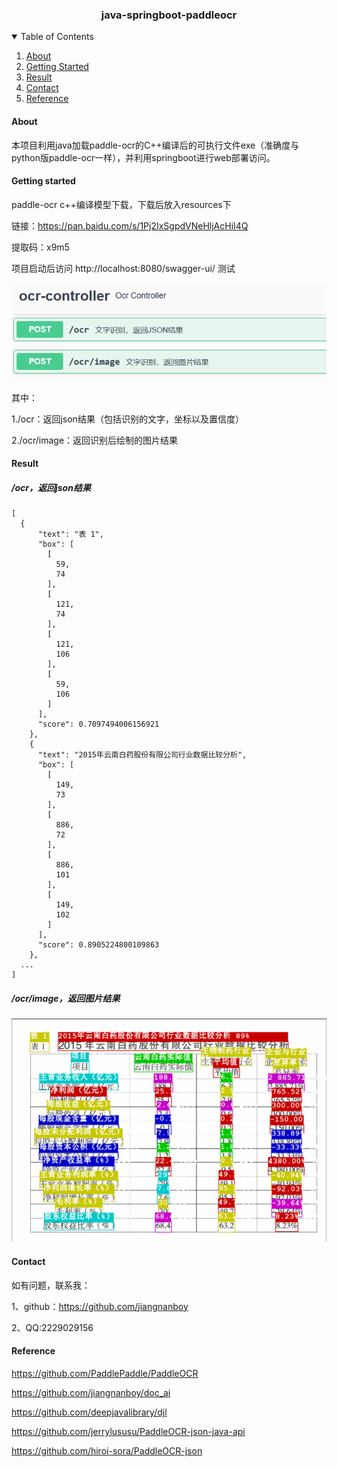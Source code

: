 <h3 align="center">java-springboot-paddleocr</h3>

<!-- TABLE OF CONTENTS -->
<details open="open">
  <summary>Table of Contents</summary>
  <ol>
    <li>
      <a href="#about">About</a>
    </li>
    <li>
      <a href="#getting-started">Getting Started</a>
    </li>
    <li>
          <a href="#result">Result</a>
        </li>
    <li>
      <a href="#contact">Contact</a>
    </li>
    <li>
       <a href="#reference">Reference</a>
    </li>
    
  </ol>
</details>

#### About

本项目利用java加载paddle-ocr的C++编译后的可执行文件exe（准确度与python版paddle-ocr一样），并利用springboot进行web部署访问。

#### Getting started
paddle-ocr c++编译模型下载，下载后放入resources下

链接：https://pan.baidu.com/s/1Pj2IxSgpdVNeHljAcHiI4Q 

提取码：x9m5

项目启动后访问 http://localhost:8080/swagger-ui/ 测试

![image](https://raw.githubusercontent.com/jiangnanboy/java-springboot-paddleocr/master/img_result/ocr-controller.png)

其中：

1./ocr：返回json结果（包括识别的文字，坐标以及置信度）

2./ocr/image：返回识别后绘制的图片结果
#### Result
##### /ocr，返回json结果
    
    [
      {
          "text": "表 1",
          "box": [
            [
              59,
              74
            ],
            [
              121,
              74
            ],
            [
              121,
              106
            ],
            [
              59,
              106
            ]
          ],
          "score": 0.7097494006156921
        },
        {
          "text": "2015年云南白药股份有限公司行业数据比较分析",
          "box": [
            [
              149,
              73
            ],
            [
              886,
              72
            ],
            [
              886,
              101
            ],
            [
              149,
              102
            ]
          ],
          "score": 0.8905224800109863
        },
      ...
    ]
    
##### /ocr/image，返回图片结果

![image](https://raw.githubusercontent.com/jiangnanboy/java-springboot-paddleocr/master/img_result/img_result.png)


#### Contact
如有问题，联系我：

1、github：https://github.com/jiangnanboy

2、QQ:2229029156

#### Reference
https://github.com/PaddlePaddle/PaddleOCR

https://github.com/jiangnanboy/doc_ai

https://github.com/deepjavalibrary/djl

https://github.com/jerrylususu/PaddleOCR-json-java-api

https://github.com/hiroi-sora/PaddleOCR-json


